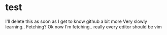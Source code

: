 # test
I'll delete this as soon as I get to know github a bit more
Very slowly learning..
Fetching?
Ok now I'm fetching.. really every editor should be vim
